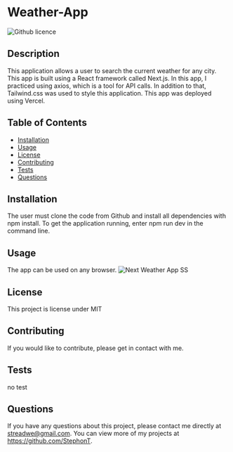  # Weather-App
  ![Github licence](http://img.shields.io/badge/license-MIT-blue.svg)

  ## Description
  This application allows a user to search the current weather for any city. This app is built using a React framework called Next.js. In this app, I practiced using axios, which is a tool for API calls. In addition to that, Tailwind.css was used to style this application. This app was deployed using Vercel. 

  ## Table of Contents
  * [Installation](#installation)
  * [Usage](#usage)
  * [License](#license)
  * [Contributing](#contributing)
  * [Tests](#tests)
  * [Questions](#questions)

  ## Installation
  The user must clone the code from Github and install all dependencies with npm install. To get the application running, enter npm run dev in the command line.

  ## Usage
  The app can be used on any browser. 
  ![Next Weather App SS](https://user-images.githubusercontent.com/104699408/205075519-5879cc78-83e5-4472-aca1-8e4a9159cec2.jpg)


  ## License
  This project is license under MIT

  ## Contributing
  If you would like to contribute, please get in contact with me.
  
  ## Tests
  no test

  ## Questions
  If you have any questions about this project, please contact me directly at streadwe@gmail.com. You can view more of my projects at https://github.com/StephonT.
